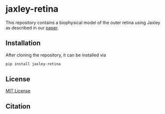 # jaxley-retina
This repository contains a biophysical model of the outer retina using Jaxley as described in our [paper](https://www.biorxiv.org/content/10.1101/2025.10.20.683356v1).

## Installation
After cloning the repository, it can be installed via
```sh
pip install jaxley-retina
```

## License
[MIT License](https://github.com/berenslab/jaxley-retina/blob/main/LICENSE)

## Citation
